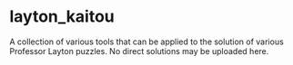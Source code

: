 # layton_kaitou
A collection of various tools that can be applied to the solution of various Professor Layton puzzles. No direct solutions may be uploaded here.
